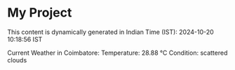 # My Project

This content is dynamically generated in Indian Time (IST): 2024-10-20 10:18:56 IST


Current Weather in Coimbatore:
Temperature: 28.88 °C
Condition: scattered clouds

